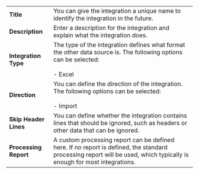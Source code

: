| | |
|-|-|
| **Title** | You can give the integration a unique name to identify the integration in the future. |
| **Description** | Enter a description for the integration and explain what the integration does. |
| **Integration Type**<br> | The type of the integration defines what format the other data source is. The following options can be selected:<br><br>- Excel |
| **Direction** | You can define the direction of the integration. The following options can be selected:<br><br>- Import |
| **Skip Header Lines** | You can define whether the integration contains lines that should be ignored, such as headers or other data that can be ignored. |
| **Processing Report** | A custom processing report can be defined here. If no report is defined, the standard processing report will be used, which typically is enough for most integrations. |